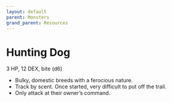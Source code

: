 ```yaml
---
layout: default
parent: Monsters
grand_parent: Resources
---
```


# Hunting Dog

3 HP, 12 DEX, bite (d6)

- Bulky, domestic breeds with a ferocious nature.
- Track by scent. Once started, very difficult to put off the trail.
- Only attack at their owner’s command.
